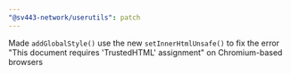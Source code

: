```yaml
---
"@sv443-network/userutils": patch
---
```


Made `addGlobalStyle()` use the new `setInnerHtmlUnsafe()` to fix the error "This document requires 'TrustedHTML' assignment" on Chromium-based browsers
